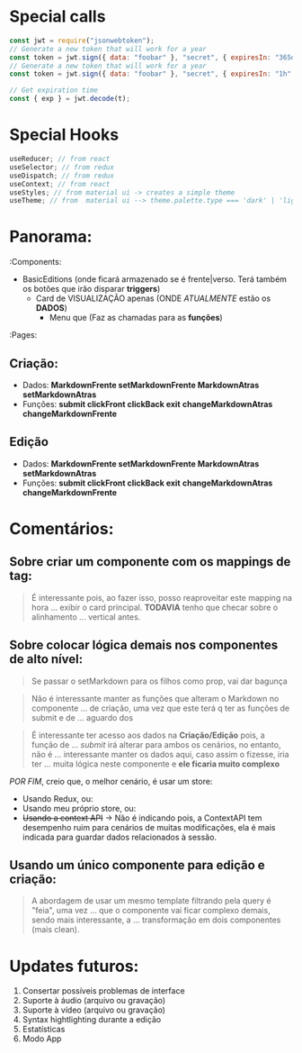 # Special calls

```js
const jwt = require("jsonwebtoken");
// Generate a new token that will work for a year
const token = jwt.sign({ data: "foobar" }, "secret", { expiresIn: "365d" });
// Generate a new token that will work for a year
const token = jwt.sign({ data: "foobar" }, "secret", { expiresIn: "1h" });

// Get expiration time
const { exp } = jwt.decode(t);
```

# Special Hooks

```js
useReducer; // from react
useSelector; // from redux
useDispatch; // from redux
useContext; // from react
useStyles; // from material ui -> creates a simple theme
useTheme; // from  material ui --> theme.palette.type === 'dark' | 'light'
```

# Panorama:

:Components:

- BasicEditions (onde ficará armazenado se é frente|verso. Terá também os botões
  que irão disparar **triggers**)
  - Card de VISUALIZAÇÃO apenas (ONDE _ATUALMENTE_ estão os **DADOS**)
    - Menu que (Faz as chamadas para as **funções**)

:Pages:

## Criação:

- Dados: **MarkdownFrente setMarkdownFrente MarkdownAtras setMarkdownAtras**
- Funções: **submit clickFront clickBack exit**
  **changeMarkdownAtras changeMarkdownFrente**

## Edição

- Dados: **MarkdownFrente setMarkdownFrente MarkdownAtras setMarkdownAtras**
- Funções: **submit clickFront clickBack exit**
  **changeMarkdownAtras changeMarkdownFrente**

<!---------------------------------------------------------------------------->

# Comentários:

## Sobre criar um componente com os mappings de tag:

> É interessante pois, ao fazer isso, posso reaproveitar este mapping na hora
> ... exibir o card principal. **TODAVIA** tenho que checar sobre o alinhamento
> ... vertical antes.

## Sobre colocar lógica demais nos componentes de alto nível:

> Se passar o setMarkdown para os filhos como prop, vai dar bagunça

> Não é interessante manter as funções que alteram o Markdown no componente
> ... de criação, uma vez que este terá q ter as funções de submit e de
> ... aguardo dos

> É interessante ter acesso aos dados na **Criação/Edição** pois, a função de
> ... _submit_ irá alterar para ambos os cenários, no entanto, não é
> ... interessante manter os dados aqui, caso assim o fizesse, iria ter
> ... muita lógica neste componente e **ele ficaria muito complexo**

_POR FIM_, creio que, o melhor cenário, é usar um store:

- Usando Redux, ou:
- Usando meu próprio store, ou:
- ~~Usando a context API~~ -> Não é indicando pois, a ContextAPI tem desempenho
  ruim para cenários de muitas modificações, ela é mais indicada para guardar
  dados relacionados à sessão.

## Usando um único componente para edição e criação:

> A abordagem de usar um mesmo template filtrando pela query é "feia", uma vez
> ... que o componente vai ficar complexo demais, sendo mais interessante, a
> ... transformação em dois componentes (mais clean).

<!---------------------------------------------------------------------------->

# Updates futuros:

1. Consertar possíveis problemas de interface
2. Suporte à áudio (arquivo ou gravação)
3. Suporte à vídeo (arquivo ou gravação)
4. Syntax hightlighting durante a edição
5. Estatísticas
6. Modo App
